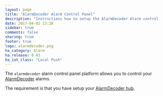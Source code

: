 ```yaml
---
layout: page
title: "AlarmDecoder Alarm Control Panel"
description: "Instructions how to setup the AlarmDecoder Alarm control panel within Home Assistant."
date: 2017-04-02 13:28
sidebar: true
comments: false
sharing: true
footer: true
logo: alarmdecoder.png
ha_category: Alarm
ha_release: 0.43
ha_iot_class: "Local Push"
---
```



The `alarmdecoder` alarm control panel platform allows you to control your [AlarmDecoder](https://www.alarmdecoder.com) alarms.

The requirement is that you have setup your [AlarmDecoder hub](/components/alarmdecoder/).

